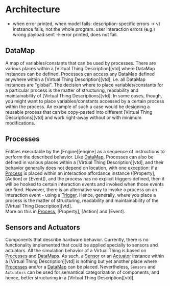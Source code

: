 # Architecture

- when error printed, when model fails: description-specific errors -> vt instsance fails, not the whole program. user interaction errors (e.g.) wrong payload sent -> error printed, does not fail.

## DataMap
A map of variables/constants that can be used by processes. There are various places within a [Virtual Thing Description][vtd] where DataMap instances can be defined. Processes can access any DataMap defined anywhere within a [Virtual Thing Description][vtd], i.e. all DataMap instances are "global". The decision where to place variables/constants for a particular process is the matter of structuring, readability and maintainability of [Virtual Thing Descriptions][vtd]. In some cases, though, you might want to place variables/constants accessed by a certain process within the process. An example of such a case would be designing a reusable process that can be copy-pasted into different [Virtual Thing Descriptions][vtd] and work right-away without or with minimum modifications.

## Processes
Entities executable by the [Engine][engine] as a sequence of instructions to perform the described behavior. Like [DataMap](#datamap), Processes can also be defined in various places within a [Virtual Thing Description][vtd], and their behavior generally does not depend on location, with one exception: if a [Process](#process) is placed within an interaction affordance instance ([Property], [Action] or [Event]), and the process has no explicit triggers defined, then it will be hooked to certain interaction events and invoked when those events are fired. However, there is an alternative way to invoke a process on an interaction event - using a [Trigger](#trigger). Hence, generally, where you place a process is the matter of structuring, readability and maintainability of the [Virtual Thing Description][vtd].  
More on this in [Process](#process), [Property], [Action] and [Event].

## Sensors and Actuators
Components that describe hardware behavior. Currently, there is no functionality implemented that could be applied specially to sensors and actuators. All the simulation behavior of a Virtual Thing is based on [Processes](#processes) and [DataMaps](#datamap). As such, a [Sensor](#sensor) or an [Actuator](#actuator) instance within a [Virtual Thing Description][vtd] is nothing but yet another place where [Processes](#processes) and/or a [DataMap](#datamap) can be placed. Nevertheless, `Sensors` and `Actuators` can be used for semantical categorization of components, and hence, better structuring in a [Virtual Thing Description][vtd].